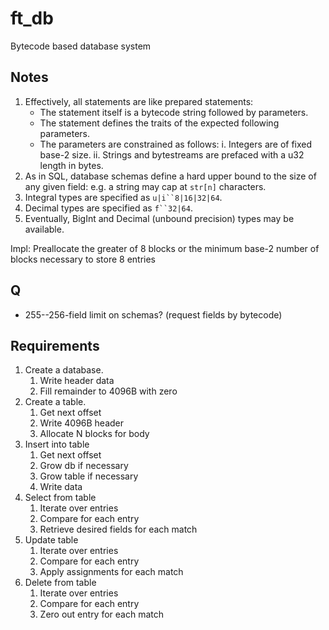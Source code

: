 ft_db
 ===
Bytecode based database system

Notes
 ---
1. Effectively, all statements are like prepared statements:
	- The statement itself is a bytecode string followed by parameters.
	- The statement defines the traits of the expected following parameters.
	- The parameters are constrained as follows:
		i. Integers are of fixed base-2 size.
		ii. Strings and bytestreams are prefaced with a u32 length in bytes.
2. As in SQL, database schemas define a hard upper bound to the size of any given field: e.g. a string may cap at `str[n]` characters.
3. Integral types are specified as `u|i``8|16|32|64`.
4. Decimal types are specified as `f``32|64`.
5. Eventually, BigInt and Decimal (unbound precision) types may be available.


Impl: Preallocate the greater of 8 blocks or the minimum base-2 number of blocks necessary to store 8 entries

Q
-
- 255--256-field limit on schemas? (request fields by bytecode)


Requirements
------------
1. Create a database.
    1. Write header data
    2. Fill remainder to 4096B with zero
2. Create a table.
    1. Get next offset
    2. Write 4096B header
    3. Allocate N blocks for body
3. Insert into table
    1. Get next offset
    2. Grow db if necessary
    3. Grow table if necessary
    4. Write data
4. Select from table
    1. Iterate over entries
    2. Compare for each entry
    3. Retrieve desired fields for each match
5. Update table
    1. Iterate over entries
    2. Compare for each entry
    3. Apply assignments for each match
6. Delete from table
    1. Iterate over entries
    2. Compare for each entry
    3. Zero out entry for each match
